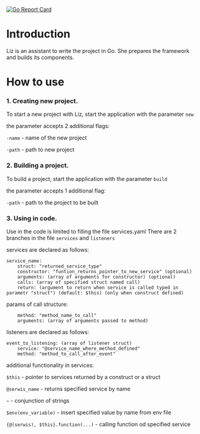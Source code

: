 [![Go Report Card](https://goreportcard.com/badge/github.com/Kankeran/project_liz)](https://goreportcard.com/report/github.com/Kankeran/project_liz)

# Introduction
Liz is an assistant to write the project in Go.
She prepares the framework and builds its components.

# How to use

### 1. Creating new project.
To start a new project with Liz, start the application with the parameter ```new```

the parameter accepts 2 additional flags:

```-name``` - name of the new project

```-path``` - path to new project

### 2. Building a project.
To build a project, start the application with the parameter ```build```

the parameter accepts 1 additional flag:

```-path``` - path to the project to be built

### 3. Using in code.
Use in the code is limited to filling the file services.yaml
There are 2 branches in the file ```services``` and ```listeners```

services are declared as follows:
```
service_name:
    struct: "returned_service_type"
    constructor: "funtion_returns_pointer_to_new_service" (optional)
    arguments: (array of arguments for constructor) (optional)
    calls: (array of specified struct named call)
    return: (argument to return when service is called typed in parametr "struct") (default: $this) (only when construct defined)
```

params of call structure:
```
    method: "method_name_to_call"
    arguments: (array of arguments passed to method)
```

listeners are declared as follows:
```
event_to_listening: (array of listener struct)
    service: "@service_name_where_method_defined"
    method: "method_to_call_after_event"
```

additional functionality in services:

```$this``` - pointer to services returned by a construct or a struct

```@serwis_name``` - returns specified service by name

```~``` - conjunction of strings

```$env(env_variable)``` - insert specified value by name from env file

```{@(serwis), $this}.function(...)``` - calling function od specified service
